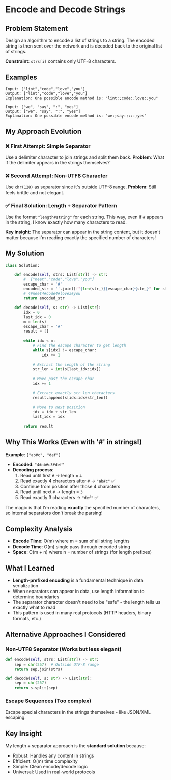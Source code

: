 # Encode and Decode Strings

## Problem Statement
Design an algorithm to encode a list of strings to a string. The encoded string is then sent over the network and is decoded back to the original list of strings.

**Constraint**: `strs[i]` contains only UTF-8 characters.

## Examples
```
Input: ["lint","code","love","you"]
Output: ["lint","code","love","you"]
Explanation: One possible encode method is: "lint:;code:;love:;you"

Input: ["we", "say", ":", "yes"]
Output: ["we", "say", ":", "yes"]
Explanation: One possible encode method is: "we:;say:;:::;yes"
```

## My Approach Evolution

### ❌ First Attempt: Simple Separator
Use a delimiter character to join strings and split them back.
**Problem**: What if the delimiter appears in the strings themselves?

### ❌ Second Attempt: Non-UTF8 Character  
Use `chr(128)` as separator since it's outside UTF-8 range.
**Problem**: Still feels brittle and not elegant.

### ✅ Final Solution: Length + Separator Pattern
Use the format `"length#string"` for each string. This way, even if `#` appears in the string, I know exactly how many characters to read.

**Key insight**: The separator can appear in the string content, but it doesn't matter because I'm reading exactly the specified number of characters!

## My Solution
```python
class Solution:

    def encode(self, strs: List[str]) -> str:
        #  ["neet","code","love","you"]
        escape_char = '#'
        encoded_str = ''.join([f"{len(str_)}{escape_char}{str_}" for str_ in strs])
        # 4#neet4#code4#love3#you
        return encoded_str

    def decode(self, s: str) -> List[str]:
        idx = 0
        last_idx = 0
        m = len(s)
        escape_char = '#'
        result = []
        
        while idx < m:
            # Find the escape character to get length
            while s[idx] != escape_char:
                idx += 1
            
            # Extract the length of the string
            str_len = int(s[last_idx:idx])
            
            # Move past the escape char
            idx += 1
            
            # Extract exactly str_len characters
            result.append(s[idx:idx+str_len])
            
            # Move to next position
            idx = idx + str_len
            last_idx = idx
            
        return result
```

## Why This Works (Even with '#' in strings!)

**Example**: `["ab#c", "def"]` 
- **Encoded**: `"4#ab#c3#def"`
- **Decoding process**:
  1. Read until first `#` → length = `4`
  2. Read exactly 4 characters after `#` → `"ab#c"` ✅
  3. Continue from position after those 4 characters
  4. Read until next `#` → length = `3` 
  5. Read exactly 3 characters → `"def"` ✅

The magic is that I'm reading **exactly** the specified number of characters, so internal separators don't break the parsing!

## Complexity Analysis
- **Encode Time**: O(m) where m = sum of all string lengths
- **Decode Time**: O(m) single pass through encoded string  
- **Space**: O(m + n) where n = number of strings (for length prefixes)

## What I Learned
- **Length-prefixed encoding** is a fundamental technique in data serialization
- When separators can appear in data, use length information to determine boundaries
- The separator character doesn't need to be "safe" - the length tells us exactly what to read
- This pattern is used in many real protocols (HTTP headers, binary formats, etc.)

## Alternative Approaches I Considered

### Non-UTF8 Separator (Works but less elegant)
```python
def encode(self, strs: List[str]) -> str:
    sep = chr(257)  # Outside UTF-8 range
    return sep.join(strs)

def decode(self, s: str) -> List[str]:
    sep = chr(257)
    return s.split(sep)
```

### Escape Sequences (Too complex)
Escape special characters in the strings themselves - like JSON/XML escaping.

## Key Insight
My length + separator approach is the **standard solution** because:
- Robust: Handles any content in strings
- Efficient: O(m) time complexity
- Simple: Clean encode/decode logic
- Universal: Used in real-world protocols